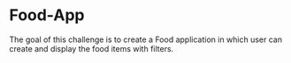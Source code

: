 # Food-App
The goal of this challenge is to create a Food application in which user can create and display the food items with filters.
